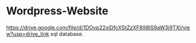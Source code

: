 # Wordpress-Website

https://drive.google.com/file/d/1DOvp22xiDfcXStZzXF898IS9aW3j9TXl/view?usp=drive_link sql database.


